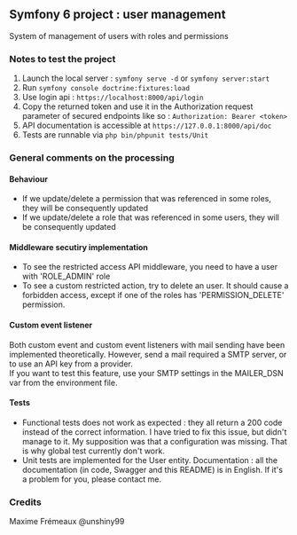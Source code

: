 ## Symfony 6 project : user management

System of management of users with roles and permissions

### Notes to test the project
1. Launch the local server : `symfony serve -d` or `symfony server:start`
2. Run `symfony console doctrine:fixtures:load`
3. Use login api : `https://localhost:8000/api/login`
4. Copy the returned token and use it in the Authorization request parameter of secured endpoints like so : `Authorization: Bearer <token>`
5. API documentation is accessible at `https://127.0.0.1:8000/api/doc`
6. Tests are runnable via `php bin/phpunit tests/Unit`

### General comments on the processing
#### Behaviour
- If we update/delete a permission that was referenced in some roles, they will be consequently updated
- If we update/delete a role that was referenced in some users, they will be consequently updated

#### Middleware secutiry implementation 
- To see the restricted access API middleware, you need to have a user with 'ROLE_ADMIN' role
- To see a custom restricted action, try to delete an user. It should cause a forbidden access, except if one of the roles has 'PERMISSION_DELETE' permission.

#### Custom event listener
Both custom event and custom event listeners with mail sending have been implemented theoretically. 
However, send a mail required a SMTP server, or to use an API key from a provider. \
If you want to test this feature, use your SMTP settings in the MAILER_DSN var from the environment file.

#### Tests
- Functional tests does not work as expected : they all return a 200 code instead of the correct information. I have tried to fix this issue, but didn't manage to it.
My supposition was that a configuration was missing. That is why global test currently don't work.
- Unit tests are implemented for the User entity.
Documentation : all the documentation (in code, Swagger and this README) is in English. If it's a problem for you, please contact me.

### Credits
Maxime Frémeaux @unshiny99